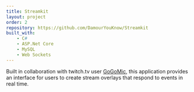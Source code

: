 ```yaml
---
title: Streamkit
layout: project
order: 2
repository: https://github.com/DamourYouKnow/Streamkit
built_with:
    - C#
    - ASP.Net Core
    - MySQL
    - Web Sockets
---
```


Built in collaboration with twitch.tv user 
[GoGoMic](https://www.twitch.tv/gogomic), this application provides 
an interface for users to create stream overlays that respond to events in real 
time.

